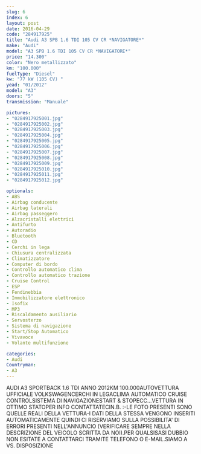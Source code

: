 ```yaml
---
slug: 6
index: 6
layout: post
date: 2016-04-29
code: "284917925"
title: "Audi A3 SPB 1.6 TDI 105 CV CR *NAVIGATORE*"
make: "Audi"
model: "A3 SPB 1.6 TDI 105 CV CR *NAVIGATORE*"
price: "14.300"
color: "Nero metallizzato"
km: "100.000"
fuelType: "Diesel"
kw: "77 kW (105 CV) "
yead: "01/2012"
model: "A3"
doors: "5"
transmission: "Manuale"

pictures:
- "0284917925001.jpg"
- "0284917925002.jpg"
- "0284917925003.jpg"
- "0284917925004.jpg"
- "0284917925005.jpg"
- "0284917925006.jpg"
- "0284917925007.jpg"
- "0284917925008.jpg"
- "0284917925009.jpg"
- "0284917925010.jpg"
- "0284917925011.jpg"
- "0284917925012.jpg"

optionals:
- ABS
- Airbag conducente
- Airbag laterali
- Airbag passeggero
- Alzacristalli elettrici
- Antifurto
- Autoradio
- Bluetooth
- CD
- Cerchi in lega
- Chiusura centralizzata
- Climatizzatore
- Computer di bordo
- Controllo automatico clima
- Controllo automatico trazione
- Cruise Control
- ESP
- Fendinebbia
- Immobilizzatore elettronico
- Isofix
- MP3
- Riscaldamento ausiliario
- Servosterzo
- Sistema di navigazione
- Start/Stop Automatico
- Vivavoce
- Volante multifunzione

categories:
- Audi
Countryman:
- A3
---
```

AUDI A3 SPORTBACK 1.6 TDI ANNO 2012KM 100.000AUTOVETTURA UFFICIALE VOLKSWAGENCERCHI IN LEGACLIMA AUTOMATICO CRUISE CONTROLSISTEMA DI NAVIGAZIONESTART & STOPECC...VETTURA IN OTTIMO STATOPER INFO CONTATTATECIN.B. :-LE FOTO PRESENTI SONO QUELLE REALI DELLA VETTURA-I DATI DELLA STESSA VENGONO INSERITI AUTOMATICAMENTE QUINDI CI RISERVIAMO SULLA POSSIBILITA' DI ERRORI PRESENTI NELL'ANNUNCIO (VERIFICARE SEMPRE NELLA DESCRIZIONE DEL VEICOLO SCRITTA DA NOI).PER QUALSISASI DUBBIO NON ESITATE A CONTATTARCI TRAMITE TELEFONO O E-MAIL.SIAMO A VS. DISPOSIZIONE